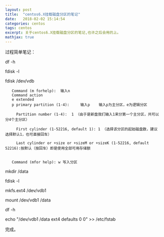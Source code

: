 ```yaml
---
layout: post
title:  "centos6.X挂载磁盘分区的笔记"
date:   2018-02-02 15:14:54
categories: centos
tags: centos
excerpt: 关于centos6.X挂载磁盘分区的笔记,也许之后会用的上。
mathjax: true
---
```



过程简单笔记：

df -h

fdisk -l

fdisk /dev/vdb

```
   Command (m forhelp):  输入n 
   Command action
   e extended
   p primary partition (1-4):     输入p    输入p为主分区，e为逻辑分区

     Partition number (1-4):  1 （由于是新盘我们输入1来分第一个主分区，共可以分4个主分区）

     First cylinder (1-52216, default 1): 1 （选择该分区的起始磁盘数，建议选择默认1，也可直接回车）

     Last cylinder or +size or +sizeM or +sizeK (1-52216, default 52216):按默认（按回车）即是使用全部可用存储额

 
   Command (mfor help): w 写入分区
```

mkdir /data

fdisk -l

mkfs.ext4 /dev/vdb1

mount /dev/vdb1 /data

df -h

echo "/dev/vdb1            /data                ext4       defaults              0 0" >> /etc/fstab

完成。
